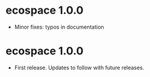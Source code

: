 # ecospace 1.0.0
* Minor fixes: typos in documentation

# ecospace 1.0.0
* First release. Updates to follow with future releases.
